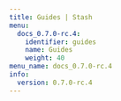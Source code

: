 ```yaml
---
title: Guides | Stash
menu:
  docs_0.7.0-rc.4:
    identifier: guides
    name: Guides
    weight: 40
menu_name: docs_0.7.0-rc.4
info:
  version: 0.7.0-rc.4
---
```


